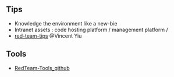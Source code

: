 ## Tips
- Knowledge the environment like a new-bie
- Intranet assets : code hosting platform / management platform / 
- [red-team-tips](https://www.vincentyiu.com/red-team-tips)  @Vincent Yiu


## Tools
- [RedTeam-Tools_github](https://github.com/A-poc/RedTeam-Tools)
